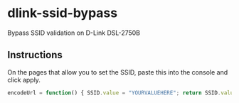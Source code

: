 # dlink-ssid-bypass
Bypass SSID validation on D-Link DSL-2750B

## Instructions

On the pages that allow you to set the SSID, paste this into the console and click apply.

```javascript
encodeUrl = function() { SSID.value = "YOURVALUEHERE"; return SSID.value; }
```

